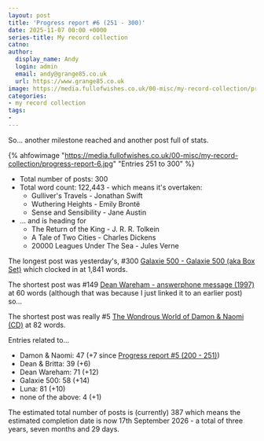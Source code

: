 ```yaml
---
layout: post
title: 'Progress report #6 (251 - 300)'
date: 2025-11-07 00:00 +0000
series-title: My record collection
catno:
author:
  display_name: Andy
  login: admin
  email: andy@grange85.co.uk
  url: https://www.grange85.co.uk
image: https://media.fullofwishes.co.uk/00-misc/my-record-collection/progress-report-6.jpg
categories:
- my record collection
tags:
-
---
```

So... another milestone reached and another post full of stats.

{% ahfowimage "https://media.fullofwishes.co.uk/00-misc/my-record-collection/progress-report-6.jpg" "Entries 251 to 300" %}

- Total number of posts: 300
- Total word count: 122,443 - which means it's overtaken:
  - Gulliver's Travels - Jonathan Swift
  - Wuthering Heights - Emily Brontë
  - Sense and Sensibility - Jane Austin
- ... and is heading for 
  - The Return of the King - J. R. R. Tolkein
  - A Tale of Two Cities - Charles Dickens
  - 20000 Leagues Under The Sea - Jules Verne

The longest post was yesterday's, #300 [Galaxie 500 - Galaxie 500 (aka Box Set)](/2025/11/06/my-record-collection-galaxie-500-galaxie-500-aka-box-set/) which clocked in at 1,841 words.

The shortest post was #149 [Dean Wareham - answerphone message (1997)](https://www.fullofwishes.co.uk/2024/06/06/my-record-collection-142-dean-wareham-answerphone-message-mc/) at 60 words (although that was because I just linked it to an earlier post) so...

The shortest post was really #5 [The Wondrous World of Damon & Naomi (CD)](https://www.fullofwishes.co.uk/2023/02/02/my-record-collection-005-the-wondrous-world-of-damon-naomi-cd/) at 82 words.

Entries related to...

- Damon & Naomi: 47 (+7 since [Progress report #5 (200 - 251)](/2024/11/29/progress-report-4-151-200/))
- Dean & Britta: 39 (+6)
- Dean Wareham: 71 (+12)
- Galaxie 500: 58 (+14)
- Luna: 81 (+10)
- none of the above: 4 (+1)

The estimated total number of posts is (currently) 387 which means the estimated completion date is now 17th September 2026 - a total of three years, seven months and 29 days.
